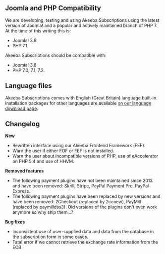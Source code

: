 ## Joomla and PHP Compatibility

We are developing, testing and using Akeeba Subscriptions using the latest version of Joomla! and a popular and actively maintained branch of PHP 7. At the time of this writing this is:
* Joomla! 3.8
* PHP 7.1

Akeeba Subscriptions should be compatible with:
* Joomla! 3.8
* PHP 7.0, 7.1, 7.2.

## Language files

Akeeba Subscriptions comes with English (Great Britain) language built-in. Installation packages for other languages are available [on our language download page](https://cdn.akeebabackup.com/language/akeebasubs/index.html).

## Changelog

**New**

* Rewritten interface using our Akeeba Frontend Framework (FEF).
* Warn the user if either FOF or FEF is not installed.
* Warn the user about incompatible versions of PHP, use of eAccelerator on PHP 5.4 and use of HHVM.

**Removed features**

* The following payment plugins have not been maintained since 2013 and have been removed: Skrill, Stripe, PayPal Payment Pro, PayPal Express.
* The following payment plugins have been replaced by new versions and have been removed: 2Checkout (replaced by 2conew), PayMill (replaced by paymilldss3). Old versions of the plugins don't even work anymore so why ship them...? 

**Bug fixes**

* Inconsistent use of user-supplied data and data from the database in the subscription form in some cases.
* Fatal error if we cannot retrieve the exchange rate information from the ECB
